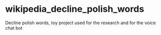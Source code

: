 # wikipedia_decline_polish_words
Decline polish words, toy project used for the research and for the voice chat bot
